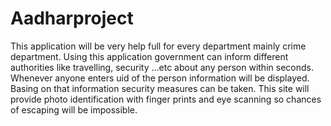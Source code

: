 # Aadharproject
This application will be very help full for every department mainly crime department. Using this application government can inform different authorities like travelling, security …etc about any person within seconds. Whenever anyone enters uid of the person information will be displayed. Basing on that information security measures can be taken. This site will provide photo identification with finger prints and eye scanning so chances of escaping will be impossible.
